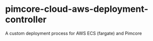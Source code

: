 # pimcore-cloud-aws-deployment-controller
A custom deployment process for AWS ECS (fargate) and Pimcore

